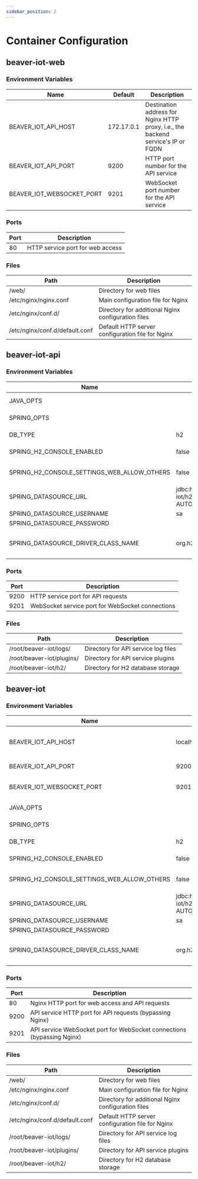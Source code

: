 ```yaml
---
sidebar_position: 2
---
```


# Container Configuration

## beaver-iot-web

### Environment Variables

| Name                      | Default    | Description                                                                      |
|---------------------------|------------|----------------------------------------------------------------------------------|
| BEAVER_IOT_API_HOST       | 172.17.0.1 | Destination address for Nginx HTTP proxy, i.e., the backend service's IP or FQDN |
| BEAVER_IOT_API_PORT       | 9200       | HTTP port number for the API service                                             |
| BEAVER_IOT_WEBSOCKET_PORT | 9201       | WebSocket port number for the API service                                        |

### Ports

| Port | Description                      |
|------|----------------------------------|
| 80   | HTTP service port for web access |

### Files

| Path                           | Description                                        |
|--------------------------------|----------------------------------------------------|
| /web/                          | Directory for web files                            |
| /etc/nginx/nginx.conf          | Main configuration file for Nginx                  |
| /etc/nginx/conf.d/             | Directory for additional Nginx configuration files |
| /etc/nginx/conf.d/default.conf | Default HTTP server configuration file for Nginx   |

## beaver-iot-api

### Environment Variables

| Name                                        | Default                                                   | Description                                                                   |
|---------------------------------------------|-----------------------------------------------------------|-------------------------------------------------------------------------------|
| JAVA_OPTS                                   |                                                           | JVM configuration parameters                                                  |
| SPRING_OPTS                                 |                                                           | Spring configuration parameters                                               |
| DB_TYPE                                     | h2                                                        | Database type, options: `postgres`, `h2`                                      |
| SPRING_H2_CONSOLE_ENABLED                   | false                                                     | Enable H2 console, options: `true`, `false`                                   |
| SPRING_H2_CONSOLE_SETTINGS_WEB_ALLOW_OTHERS | false                                                     | Allow access from other hosts, options: `true`, `false`                       |
| SPRING_DATASOURCE_URL                       | jdbc:h2:file:~/beaver-iot/h2/beaver;<br/>AUTO_SERVER=TRUE | JDBC connection for the database                                              |
| SPRING_DATASOURCE_USERNAME                  | sa                                                        | Database username                                                             |
| SPRING_DATASOURCE_PASSWORD                  |                                                           | Database password                                                             |
| SPRING_DATASOURCE_DRIVER_CLASS_NAME         | org.h2.Driver                                             | Database driver class name, options: `org.h2.Driver`, `org.postgresql.Driver` |

### Ports

| Port | Description                                      |
|------|--------------------------------------------------|
| 9200 | HTTP service port for API requests               |
| 9201 | WebSocket service port for WebSocket connections |

### Files

| Path                      | Description                         |
|---------------------------|-------------------------------------|
| /root/beaver-iot/logs/    | Directory for API service log files |
| /root/beaver-iot/plugins/ | Directory for API service plugins   |
| /root/beaver-iot/h2/      | Directory for H2 database storage   |

## beaver-iot

### Environment Variables

| Name                                        | Default                                                   | Description                                                                      |
|---------------------------------------------|-----------------------------------------------------------|----------------------------------------------------------------------------------|
| BEAVER_IOT_API_HOST                         | localhost                                                 | Destination address for Nginx HTTP proxy, i.e., the backend service's IP or FQDN |
| BEAVER_IOT_API_PORT                         | 9200                                                      | HTTP port number for the API service                                             |
| BEAVER_IOT_WEBSOCKET_PORT                   | 9201                                                      | WebSocket port number for the API service                                        |
| JAVA_OPTS                                   |                                                           | JVM configuration parameters                                                     |
| SPRING_OPTS                                 |                                                           | Spring configuration parameters                                                  |
| DB_TYPE                                     | h2                                                        | Database type, options: `postgres`, `h2`                                         |
| SPRING_H2_CONSOLE_ENABLED                   | false                                                     | Enable H2 console, options: `true`, `false`                                      |
| SPRING_H2_CONSOLE_SETTINGS_WEB_ALLOW_OTHERS | false                                                     | Allow access from other hosts, options: `true`, `false`                          |
| SPRING_DATASOURCE_URL                       | jdbc:h2:file:~/beaver-iot/h2/beaver;<br/>AUTO_SERVER=TRUE | JDBC connection for the database                                                 |
| SPRING_DATASOURCE_USERNAME                  | sa                                                        | Database username                                                                |
| SPRING_DATASOURCE_PASSWORD                  |                                                           | Database password                                                                |
| SPRING_DATASOURCE_DRIVER_CLASS_NAME         | org.h2.Driver                                             | Database driver class name, options: `org.h2.Driver`, `org.postgresql.Driver`    |

### Ports

| Port | Description                                                            |
|------|------------------------------------------------------------------------|
| 80   | Nginx HTTP port for web access and API requests                        |
| 9200 | API service HTTP port for API requests (bypassing Nginx)               |
| 9201 | API service WebSocket port for WebSocket connections (bypassing Nginx) |

### Files

| Path                           | Description                                        |
|--------------------------------|----------------------------------------------------|
| /web/                          | Directory for web files                            |
| /etc/nginx/nginx.conf          | Main configuration file for Nginx                  |
| /etc/nginx/conf.d/             | Directory for additional Nginx configuration files |
| /etc/nginx/conf.d/default.conf | Default HTTP server configuration file for Nginx   |
| /root/beaver-iot/logs/         | Directory for API service log files                |
| /root/beaver-iot/plugins/      | Directory for API service plugins                  |
| /root/beaver-iot/h2/           | Directory for H2 database storage                  |
